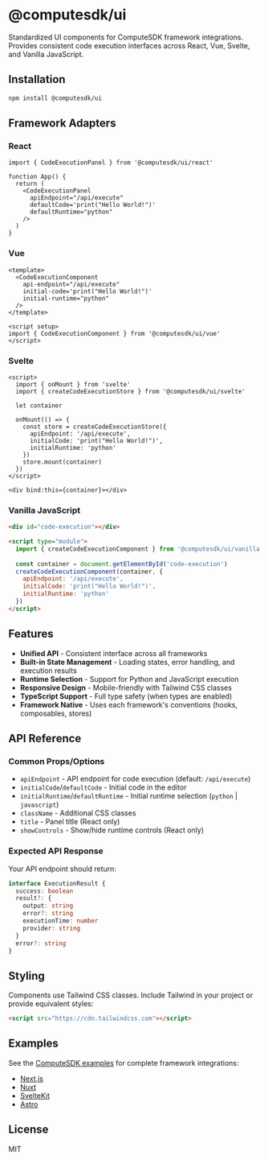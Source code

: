 # @computesdk/ui

Standardized UI components for ComputeSDK framework integrations. Provides consistent code execution interfaces across React, Vue, Svelte, and Vanilla JavaScript.

## Installation

```bash
npm install @computesdk/ui
```

## Framework Adapters

### React

```tsx
import { CodeExecutionPanel } from '@computesdk/ui/react'

function App() {
  return (
    <CodeExecutionPanel 
      apiEndpoint="/api/execute"
      defaultCode='print("Hello World!")'
      defaultRuntime="python"
    />
  )
}
```

### Vue

```vue
<template>
  <CodeExecutionComponent 
    api-endpoint="/api/execute"
    initial-code='print("Hello World!")'
    initial-runtime="python"
  />
</template>

<script setup>
import { CodeExecutionComponent } from '@computesdk/ui/vue'
</script>
```

### Svelte

```svelte
<script>
  import { onMount } from 'svelte'
  import { createCodeExecutionStore } from '@computesdk/ui/svelte'

  let container

  onMount(() => {
    const store = createCodeExecutionStore({
      apiEndpoint: '/api/execute',
      initialCode: 'print("Hello World!")',
      initialRuntime: 'python'
    })
    store.mount(container)
  })
</script>

<div bind:this={container}></div>
```

### Vanilla JavaScript

```html
<div id="code-execution"></div>

<script type="module">
  import { createCodeExecutionComponent } from '@computesdk/ui/vanilla'
  
  const container = document.getElementById('code-execution')
  createCodeExecutionComponent(container, {
    apiEndpoint: '/api/execute',
    initialCode: 'print("Hello World!")',
    initialRuntime: 'python'
  })
</script>
```

## Features

- **Unified API** - Consistent interface across all frameworks
- **Built-in State Management** - Loading states, error handling, and execution results
- **Runtime Selection** - Support for Python and JavaScript execution
- **Responsive Design** - Mobile-friendly with Tailwind CSS classes
- **TypeScript Support** - Full type safety (when types are enabled)
- **Framework Native** - Uses each framework's conventions (hooks, composables, stores)

## API Reference

### Common Props/Options

- `apiEndpoint` - API endpoint for code execution (default: `/api/execute`)
- `initialCode`/`defaultCode` - Initial code in the editor
- `initialRuntime`/`defaultRuntime` - Initial runtime selection (`python` | `javascript`)
- `className` - Additional CSS classes
- `title` - Panel title (React only)
- `showControls` - Show/hide runtime controls (React only)

### Expected API Response

Your API endpoint should return:

```typescript
interface ExecutionResult {
  success: boolean
  result?: {
    output: string
    error?: string
    executionTime: number
    provider: string
  }
  error?: string
}
```

## Styling

Components use Tailwind CSS classes. Include Tailwind in your project or provide equivalent styles:

```html
<script src="https://cdn.tailwindcss.com"></script>
```

## Examples

See the [ComputeSDK examples](https://github.com/sst/computesdk/tree/main/examples) for complete framework integrations:

- [Next.js](https://github.com/sst/computesdk/tree/main/examples/nextjs)
- [Nuxt](https://github.com/sst/computesdk/tree/main/examples/nuxt)  
- [SvelteKit](https://github.com/sst/computesdk/tree/main/examples/sveltekit)
- [Astro](https://github.com/sst/computesdk/tree/main/examples/astro)

## License

MIT